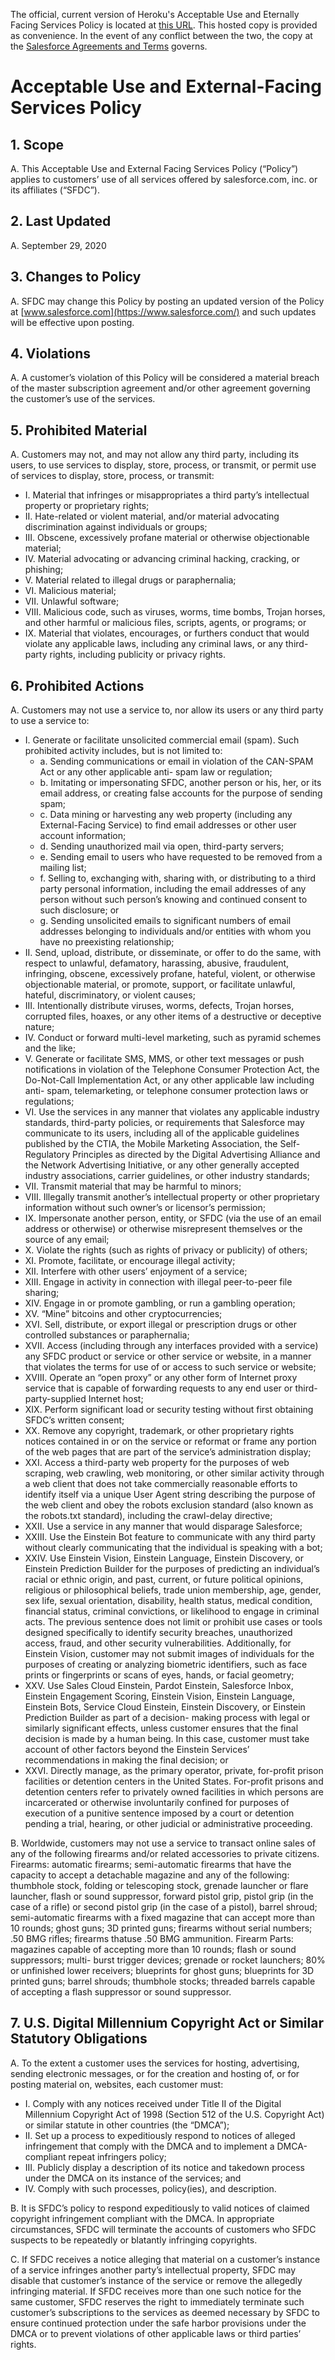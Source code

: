 The official, current version of Heroku's Acceptable Use and Eternally Facing Services Policy is located at [this URL](https://c1.sfdcstatic.com/content/dam/web/en_us/www/documents/legal/Agreements/policies/ExternalFacing_Services_Policy.pdf). This hosted copy is provided as convenience. In the event of any conflict between the two, the copy at the [Salesforce Agreements and Terms](https://www.salesforce.com/company/legal/agreements/) governs.

Acceptable Use and External-Facing Services Policy
==================================================

1\. Scope
---------

A. This Acceptable Use and External Facing Services Policy (“Policy”) applies to customers’ use of all services offered by salesforce.com, inc. or its affiliates (“SFDC”).

2\. Last Updated
----------------

A. September 29, 2020

3\. Changes to Policy
---------------------

A. SFDC may change this Policy by posting an updated version of the Policy at [www.salesforce.com](https://www.salesforce.com/) and such updates will be effective upon posting.

4\. Violations
--------------

A. A customer’s violation of this Policy will be considered a material breach of the master subscription agreement and/or other agreement governing the customer’s use of the services.

5\. Prohibited Material
-----------------------

A. Customers may not, and may not allow any third party, including its users, to use services to display, store, process, or transmit, or permit use of services to display, store, process, or transmit:

*   I. Material that infringes or misappropriates a third party’s intellectual property or proprietary rights;
*   II. Hate-related or violent material, and/or material advocating discrimination against individuals or groups;
*   III. Obscene, excessively profane material or otherwise objectionable material;
*   IV. Material advocating or advancing criminal hacking, cracking, or phishing;
*   V. Material related to illegal drugs or paraphernalia;
*   VI. Malicious material;
*   VII. Unlawful software;
*   VIII. Malicious code, such as viruses, worms, time bombs, Trojan horses, and other harmful or malicious files, scripts, agents, or programs; or
*   IX. Material that violates, encourages, or furthers conduct that would violate any applicable laws, including any criminal laws, or any third-party rights, including publicity or privacy rights.

6\. Prohibited Actions
----------------------

A. Customers may not use a service to, nor allow its users or any third party to use a service to:

*   I. Generate or facilitate unsolicited commercial email (spam). Such prohibited activity includes, but is not limited to:
    *   a. Sending communications or email in violation of the CAN-SPAM Act or any other applicable anti- spam law or regulation;
    *   b. Imitating or impersonating SFDC, another person or his, her, or its email address, or creating false accounts for the purpose of sending spam;
    *   c. Data mining or harvesting any web property (including any External-Facing Service) to find email addresses or other user account information;
    *   d. Sending unauthorized mail via open, third-party servers;
    *   e. Sending email to users who have requested to be removed from a mailing list;
    *   f. Selling to, exchanging with, sharing with, or distributing to a third party personal information, including the email addresses of any person without such person’s knowing and continued consent to such disclosure; or
    *   g. Sending unsolicited emails to significant numbers of email addresses belonging to individuals and/or entities with whom you have no preexisting relationship;
*   II. Send, upload, distribute, or disseminate, or offer to do the same, with respect to unlawful, defamatory, harassing, abusive, fraudulent, infringing, obscene, excessively profane, hateful, violent, or otherwise objectionable material, or promote, support, or facilitate unlawful, hateful, discriminatory, or violent causes;
*   III. Intentionally distribute viruses, worms, defects, Trojan horses, corrupted files, hoaxes, or any other items of a destructive or deceptive nature;
*   IV. Conduct or forward multi-level marketing, such as pyramid schemes and the like;
*   V. Generate or facilitate SMS, MMS, or other text messages or push notifications in violation of the Telephone Consumer Protection Act, the Do-Not-Call Implementation Act, or any other applicable law including anti- spam, telemarketing, or telephone consumer protection laws or regulations;
*   VI. Use the services in any manner that violates any applicable industry standards, third-party policies, or requirements that Salesforce may communicate to its users, including all of the applicable guidelines published by the CTIA, the Mobile Marketing Association, the Self- Regulatory Principles as directed by the Digital Advertising Alliance and the Network Advertising Initiative, or any other generally accepted industry associations, carrier guidelines, or other industry standards;
*   VII. Transmit material that may be harmful to minors;
*   VIII. Illegally transmit another’s intellectual property or other proprietary information without such owner’s or licensor’s permission;
*   IX. Impersonate another person, entity, or SFDC (via the use of an email address or otherwise) or otherwise misrepresent themselves or the source of any email;
*   X. Violate the rights (such as rights of privacy or publicity) of others;
*   XI. Promote, facilitate, or encourage illegal activity;
*   XII. Interfere with other users’ enjoyment of a service;
*   XIII. Engage in activity in connection with illegal peer-to-peer file sharing;
*   XIV. Engage in or promote gambling, or run a gambling operation;
*   XV. “Mine” bitcoins and other cryptocurrencies;
*   XVI. Sell, distribute, or export illegal or prescription drugs or other controlled substances or paraphernalia;
*   XVII. Access (including through any interfaces provided with a service) any SFDC product or service or other service or website, in a manner that violates the terms for use of or access to such service or website;
*   XVIII. Operate an “open proxy” or any other form of Internet proxy service that is capable of forwarding requests to any end user or third-party-supplied Internet host;
*   XIX. Perform significant load or security testing without first obtaining SFDC’s written consent;
*   XX. Remove any copyright, trademark, or other proprietary rights notices contained in or on the service or reformat or frame any portion of the web pages that are part of the service’s administration display;
*   XXI. Access a third-party web property for the purposes of web scraping, web crawling, web monitoring, or other similar activity through a web client that does not take commercially reasonable efforts to identify itself via a unique User Agent string describing the purpose of the web client and obey the robots exclusion standard (also known as the robots.txt standard), including the crawl-delay directive;
*   XXII. Use a service in any manner that would disparage Salesforce;
*   XXIII. Use the Einstein Bot feature to communicate with any third party without clearly communicating that the individual is speaking with a bot;
*   XXIV. Use Einstein Vision, Einstein Language, Einstein Discovery, or Einstein Prediction Builder for the purposes of predicting an individual’s racial or ethnic origin, and past, current, or future political opinions, religious or philosophical beliefs, trade union membership, age, gender, sex life, sexual orientation, disability, health status, medical condition, financial status, criminal convictions, or likelihood to engage in criminal acts. The previous sentence does not limit or prohibit use cases or tools designed specifically to identify security breaches, unauthorized access, fraud, and other security vulnerabilities. Additionally, for Einstein Vision, customer may not submit images of individuals for the purposes of creating or analyzing biometric identifiers, such as face prints or fingerprints or scans of eyes, hands, or facial geometry;
*   XXV. Use Sales Cloud Einstein, Pardot Einstein, Salesforce Inbox, Einstein Engagement Scoring, Einstein Vision, Einstein Language, Einstein Bots, Service Cloud Einstein, Einstein Discovery, or Einstein Prediction Builder as part of a decision- making process with legal or similarly significant effects, unless customer ensures that the final decision is made by a human being. In this case, customer must take account of other factors beyond the Einstein Services’ recommendations in making the final decision; or
*   XXVI. Directly manage, as the primary operator, private, for-profit prison facilities or detention centers in the United States. For-profit prisons and detention centers refer to privately owned facilities in which persons are incarcerated or otherwise involuntarily confined for purposes of execution of a punitive sentence imposed by a court or detention pending a trial, hearing, or other judicial or administrative proceeding.

B. Worldwide, customers may not use a service to transact online sales of any of the following firearms and/or related accessories to private citizens. Firearms: automatic firearms; semi-automatic firearms that have the capacity to accept a detachable magazine and any of the following: thumbhole stock, folding or telescoping stock, grenade launcher or flare launcher, flash or sound suppressor, forward pistol grip, pistol grip (in the case of a rifle) or second pistol grip (in the case of a pistol), barrel shroud; semi-automatic firearms with a fixed magazine that can accept more than 10 rounds; ghost guns; 3D printed guns; firearms without serial numbers; .50 BMG rifles; firearms thatuse .50 BMG ammunition. Firearm Parts: magazines capable of accepting more than 10 rounds; flash or sound suppressors; multi- burst trigger devices; grenade or rocket launchers; 80% or unfinished lower receivers; blueprints for ghost guns; blueprints for 3D printed guns; barrel shrouds; thumbhole stocks; threaded barrels capable of accepting a flash suppressor or sound suppressor.

7\. U.S. Digital Millennium Copyright Act or Similar Statutory Obligations
--------------------------------------------------------------------------

A. To the extent a customer uses the services for hosting, advertising, sending electronic messages, or for the creation and hosting of, or for posting material on, websites, each customer must:

*   I. Comply with any notices received under Title II of the Digital Millennium Copyright Act of 1998 (Section 512 of the U.S. Copyright Act) or similar statute in other countries (the “DMCA”);
*   II. Set up a process to expeditiously respond to notices of alleged infringement that comply with the DMCA and to implement a DMCA-compliant repeat infringers policy;
*   III. Publicly display a description of its notice and takedown process under the DMCA on its instance of the services; and
*   IV. Comply with such processes, policy(ies), and description.

B. It is SFDC’s policy to respond expeditiously to valid notices of claimed copyright infringement compliant with the DMCA. In appropriate circumstances, SFDC will terminate the accounts of customers who SFDC suspects to be repeatedly or blatantly infringing copyrights.

C. If SFDC receives a notice alleging that material on a customer’s instance of a service infringes another party’s intellectual property, SFDC may disable that customer’s instance of the service or remove the allegedly infringing material. If SFDC receives more than one such notice for the same customer, SFDC reserves the right to immediately terminate such customer’s subscriptions to the services as deemed necessary by SFDC to ensure continued protection under the safe harbor provisions under the DMCA or to prevent violations of other applicable laws or third parties’ rights.